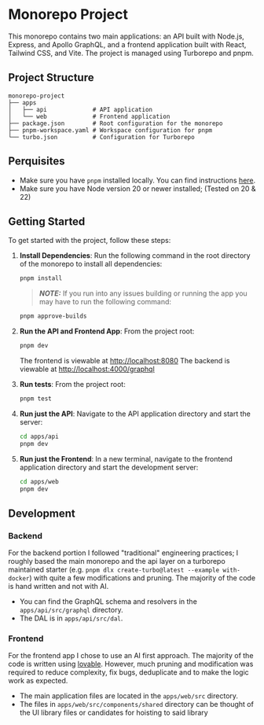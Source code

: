 # Monorepo Project

This monorepo contains two main applications: an API built with Node.js, Express, and Apollo GraphQL, and a frontend application built with React, Tailwind CSS, and Vite. The project is managed using Turborepo and pnpm.

## Project Structure

```graph
monorepo-project
├── apps
│   ├── api             # API application
│   └── web             # Frontend application
├── package.json        # Root configuration for the monorepo
├── pnpm-workspace.yaml # Workspace configuration for pnpm
└── turbo.json          # Configuration for Turborepo
```

## Perquisites

- Make sure you have `pnpm` installed locally. You can find instructions [here](https://pnpm.io/installation).
- Make sure you have Node version 20 or newer installed; (Tested on 20 & 22)

## Getting Started

To get started with the project, follow these steps:

1. **Install Dependencies**: Run the following command in the root directory of the monorepo to install all dependencies:

   ```sh
   pnpm install
   
   ```

   > **_NOTE:_** If you run into any issues building or running the app you may have to run the following command:

   ```sh
   pnpm approve-builds
   ```

1. **Run the API and Frontend App**: From the project root:

   ```sh
   pnpm dev
   ```

   The frontend is viewable at [http://localhost:8080](http://localhost:8080)
   The backend is viewable at [http://localhost:4000/graphql](http://localhost:4000/graphql)

1. **Run tests**: From the project root:

   ```sh
   pnpm test
   ```

1. **Run just the API**: Navigate to the API application directory and start the server:

   ```sh
   cd apps/api
   pnpm dev
   ```

1. **Run just the Frontend**: In a new terminal, navigate to the frontend application directory and start the development server:

   ```sh
   cd apps/web
   pnpm dev
   ```

## Development

### Backend

 For the backend portion I followed "traditional" engineering practices; I roughly based the main monorepo and the api layer on a turborepo maintained starter (e.g. `pnpm dlx create-turbo@latest --example with-docker`) with quite a few modifications and pruning. The majority of the code is hand written and not with AI.

- You can find the GraphQL schema and resolvers in the `apps/api/src/graphql` directory.
- The DAL is in `apps/api/src/dal`.

### Frontend

For the frontend app I chose to use an AI first approach. The majority of the code is written using [lovable](https://lovable.dev). However, much pruning and modification was required to reduce complexity, fix bugs, deduplicate and to make the logic work as expected.

- The main application files are located in the `apps/web/src` directory.
- The files in `apps/web/src/components/shared` directory can be thought of the UI library files or candidates for hoisting to said library
